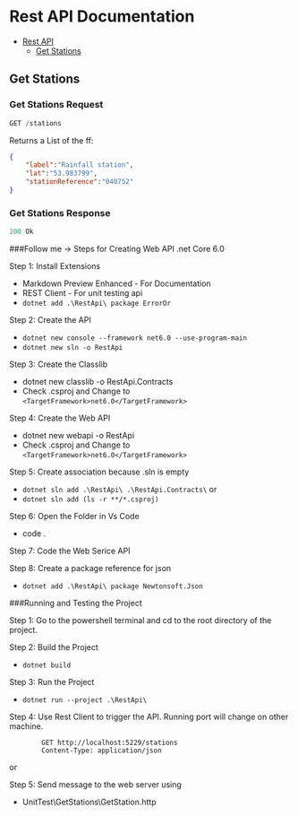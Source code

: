# Rest API Documentation

- [Rest API](#rest-api)
    - [Get Stations](#get-stations)

## Get Stations

### Get Stations Request

```js
GET /stations
```
Returns a List of the ff:

```json
{
    "label":"Rainfall station",
    "lat":"53.983799",
    "stationReference":"040752"
}
```

### Get Stations Response

```js
200 Ok
```

###Follow me -> Steps for Creating Web API .net Core 6.0

Step 1: Install Extensions
* Markdown Preview Enhanced - For Documentation
* REST Client - For unit testing api
* ```dotnet add .\RestApi\ package ErrorOr```

Step 2: Create the API
* ```dotnet new console --framework net6.0 --use-program-main```
* ```dotnet new sln -o RestApi```

Step 3: Create the Classlib
* dotnet new classlib -o RestApi.Contracts
* Check .csproj and Change to 
```<TargetFramework>net6.0</TargetFramework>```

Step 4: Create the Web API
* dotnet new webapi -o RestApi
* Check .csproj and Change to ```<TargetFramework>net6.0</TargetFramework>```

Step 5: Create association because .sln is empty
* ```dotnet sln add .\RestApi\ .\RestApi.Contracts\```
		or
* ```dotnet sln add (ls -r **/*.csproj)```

Step 6: Open the Folder in Vs Code
* code .

Step 7: Code the Web Serice API
	
Step 8: Create a package reference for json
* ```dotnet add .\RestApi\ package Newtonsoft.Json```


###Running and Testing the Project

Step 1: Go to the powershell terminal and cd to the root directory of the project.

Step 2: Build the Project
* ```dotnet build```

Step 3:	Run the Project
* ```dotnet run --project .\RestApi\```

Step 4: Use Rest Client to trigger the API. Running port will change on other machine.
```
		GET http://localhost:5229/stations
		Content-Type: application/json
```

or 

Step 5: Send message to the web server using 
* UnitTest\GetStations\GetStation.http